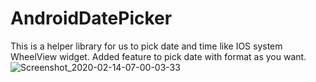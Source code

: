 # AndroidDatePicker
This is a helper library for us to pick date and time like IOS system WheelView widget.  Added feature to pick date with format as you want.
![Screenshot_2020-02-14-07-00-03-33](https://user-images.githubusercontent.com/15213444/74540736-2129d380-4f62-11ea-9198-d27b90e5b569.png)
